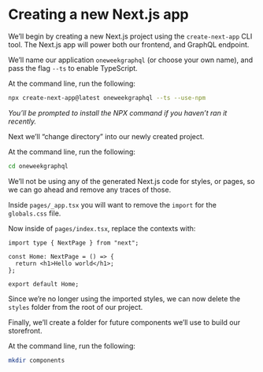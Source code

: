 # Creating a new Next.js app

We’ll begin by creating a new Next.js project using the `create-next-app` CLI tool. The Next.js app will power both our frontend, and GraphQL endpoint.

We’ll name our application `oneweekgraphql` (or choose your own name), and pass the flag `--ts` to enable TypeScript.

At the command line, run the following:

```bash
npx create-next-app@latest oneweekgraphql --ts --use-npm
```

*You’ll be prompted to install the NPX command if you haven’t ran it recently.*

Next we’ll “change directory” into our newly created project.

At the command line, run the following:

```bash
cd oneweekgraphql
```

We’ll not be using any of the generated Next.js code for styles, or pages, so we can go ahead and remove any traces of those.

Inside `pages/_app.tsx` you will want to remove the `import` for the `globals.css` file.

Now inside of `pages/index.tsx`, replace the contexts with:

```tsx
import type { NextPage } from "next";

const Home: NextPage = () => {
  return <h1>Hello world</h1>;
};

export default Home;
```

Since we’re no longer using the imported styles, we can now delete the `styles` folder from the root of our project.

Finally, we’ll create a folder for future components we’ll use to build our storefront. 

At the command line, run the following:

```bash
mkdir components
```
